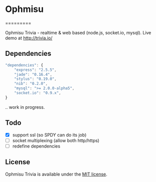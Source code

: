 # Ophmisu
=========

Ophmisu Trivia - realtime &amp; web based (node.js, socket.io, mysql).
Live demo at http://trivia.io/


## Dependencies

```javascript
"dependencies": {
	"express": "2.5.5",
	"jade": "0.16.4",
	"stylus": "0.19.0",
	"nib": "0.2.0",
	"mysql": ">= 2.0.0-alpha5",
	"socket.io": "0.9.x",
}
```
.. work in progress.
## Todo
- [x] support ssl (so SPDY can do its job)
- [ ] socket multiplexing (allow both http/https)
- [ ] redefine dependencies
## License
Ophmisu Trivia is available under the [MIT license](http://opensource.org/licenses/MIT).